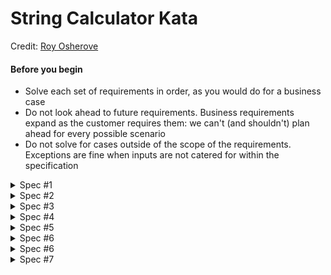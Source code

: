 # String Calculator Kata

Credit: <a href="https://osherove.com/tdd-kata-1">Roy Osherove</a>

#### Before you begin

- Solve each set of requirements in order, as you would do for a business case
- Do not look ahead to future requirements. Business requirements expand as the customer requires them: we can't (and shouldn't) plan ahead for every possible scenario
- Do not solve for cases outside of the scope of the requirements. Exceptions are fine when inputs are not catered for within the specification

<details>
    <summary>Spec #1</summary>
    <p>
    Create a simple String calculator with a method signature:
    <pre><code>int Add(string numbers)</code></pre>
    The method can take up to two numbers, separated by commas, and will
    return their sum. For example "" or "1" or "1,2" as inputs. For an
    empty string it will return 0.
    </p>
    <p>
      <h5>Hints</h5>
      <ul>
        <li>Start with the simplest test case of an empty string and move to one and two numbers</li>
        <li>Remember to solve things as simply as possible so that you force yourself to write tests you did not think about</li>
        <li>Remember to refactor after each passing test</li>
      </ul>
    </p>
</details>
<details>
  <summary>Spec #2</summary>
  <p>
  Allow the Add method to handle an unknown amount of numbers
  </p>
</details>
<details>
  <summary>Spec #3</summary>
  <p>
    Allow the Add method to handle new lines between numbers (instead of commas).
    <ol data-rte-list="default">
      <li>
        The following input is ok: "1\n2,3" (will equal 6)
      </li>
      <li>
        The following input is NOT ok: "1,\n" (not need to prove it - just clarifying). Invalid input may produce unspecified errors.
      </li>
    </ol>
  </p>
</details>
<details>
  <summary>Spec #4</summary>
  Support different delimiters

To change a delimiter, the beginning of the string will contain a separate line that looks like
this: "//[delimiter]\n[numbers]" for example "//;\n1;2" should return three where the default
delimiter is ";".

The first line is optional. All existing scenarios should still be supported

</ol>
</details>

<details>
  <summary>Spec #5</summary>
    Calling `Add` with a negative number will throw an exception:
    "negatives not allowed" - and the negative that was passed.

    If there are multiple negatives, show all of them in the exception message.

    STOP HERE if you are a beginner. Continue if you can finish the steps so far in less than 30
    minutes.

</details>
<details>
  <summary>Spec #6</summary>
    Numbers bigger than 1000 should be ignored, so adding 2 + 1001 = 2
</details>
<details>
  <summary>Spec #6</summary>
     Delimiters can be of any length with the following format: "//[delimiter]\n",
     for example: "//[***]\n1***2***3" should return 6

</details>
<details>
  <summary>Spec #7</summary>
  Allow multiple delimiters like this:

  "//[delim1][delim2]\n"
  for example
  "//[*][%]\n1*2%3" should return 6

  - make sure you can also handle multiple delimiters with length longer than one char
</details>
